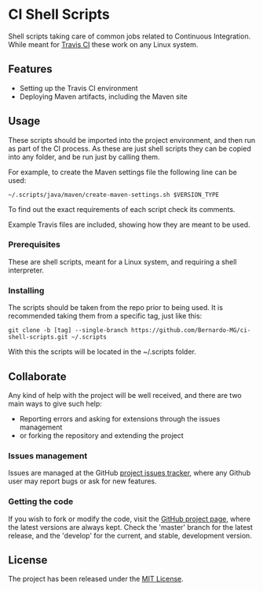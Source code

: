 # CI Shell Scripts

Shell scripts taking care of common jobs related to Continuous Integration. While meant for [Travis CI][travis] these work on any Linux system.

## Features

- Setting up the Travis CI environment
- Deploying Maven artifacts, including the Maven site

## Usage

These scripts should be imported into the project environment, and then run as part of the CI process. As these are just shell scripts they can be copied into any folder, and be run just by calling them.

For example, to create the Maven settings file the following line can be used:

```
~/.scripts/java/maven/create-maven-settings.sh $VERSION_TYPE
```

To find out the exact requirements of each script check its comments.

Example Travis files are included, showing how they are meant to be used.

### Prerequisites

These are shell scripts, meant for a Linux system, and requiring a shell interpreter.

### Installing

The scripts should be taken from the repo prior to being used. It is recommended taking them from a specific tag, just like this:

```
git clone -b [tag] --single-branch https://github.com/Bernardo-MG/ci-shell-scripts.git ~/.scripts
```

With this the scripts will be located in the ~/.scripts folder.

## Collaborate

Any kind of help with the project will be well received, and there are two main ways to give such help:

- Reporting errors and asking for extensions through the issues management
- or forking the repository and extending the project

### Issues management

Issues are managed at the GitHub [project issues tracker][issues], where any Github user may report bugs or ask for new features.

### Getting the code

If you wish to fork or modify the code, visit the [GitHub project page][scm], where the latest versions are always kept. Check the 'master' branch for the latest release, and the 'develop' for the current, and stable, development version.

## License
The project has been released under the [MIT License][license].

[issues]: https://github.com/Bernardo-MG/ci-shell-scripts/issues
[license]: http://www.opensource.org/licenses/mit-license.php
[scm]: http://github.com/Bernardo-MG/ci-shell-scripts

[travis]: https://travis-ci.org/
